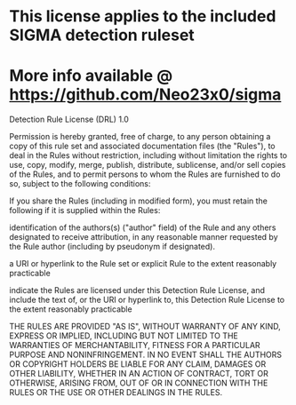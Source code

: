 # This license applies to the included SIGMA detection ruleset
# More info available @ https://github.com/Neo23x0/sigma

Detection Rule License (DRL) 1.0

Permission is hereby granted, free of charge, to any person obtaining a copy of this rule set and associated documentation files (the "Rules"), to deal in the Rules without restriction, including without limitation the rights to use, copy, modify, merge, publish, distribute, sublicense, and/or sell copies of the Rules, and to permit persons to whom the Rules are furnished to do so, subject to the following conditions:

If you share the Rules (including in modified form), you must retain the following if it is supplied within the Rules:

identification of the authors(s) ("author" field) of the Rule and any others designated to receive attribution, in any reasonable manner requested by the Rule author (including by pseudonym if designated).

a URI or hyperlink to the Rule set or explicit Rule to the extent reasonably practicable

indicate the Rules are licensed under this Detection Rule License, and include the text of, or the URI or hyperlink to, this Detection Rule License to the extent reasonably practicable

THE RULES ARE PROVIDED "AS IS", WITHOUT WARRANTY OF ANY KIND, EXPRESS OR IMPLIED, INCLUDING BUT NOT LIMITED TO THE WARRANTIES OF MERCHANTABILITY, FITNESS FOR A PARTICULAR PURPOSE AND NONINFRINGEMENT. IN NO EVENT SHALL THE AUTHORS OR COPYRIGHT HOLDERS BE LIABLE FOR ANY CLAIM, DAMAGES OR OTHER LIABILITY, WHETHER IN AN ACTION OF CONTRACT, TORT OR OTHERWISE, ARISING FROM, OUT OF OR IN CONNECTION WITH THE RULES OR THE USE OR OTHER DEALINGS IN THE RULES.
